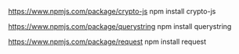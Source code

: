 https://www.npmjs.com/package/crypto-js
npm install crypto-js

https://www.npmjs.com/package/querystring
npm install querystring

https://www.npmjs.com/package/request
npm install request
